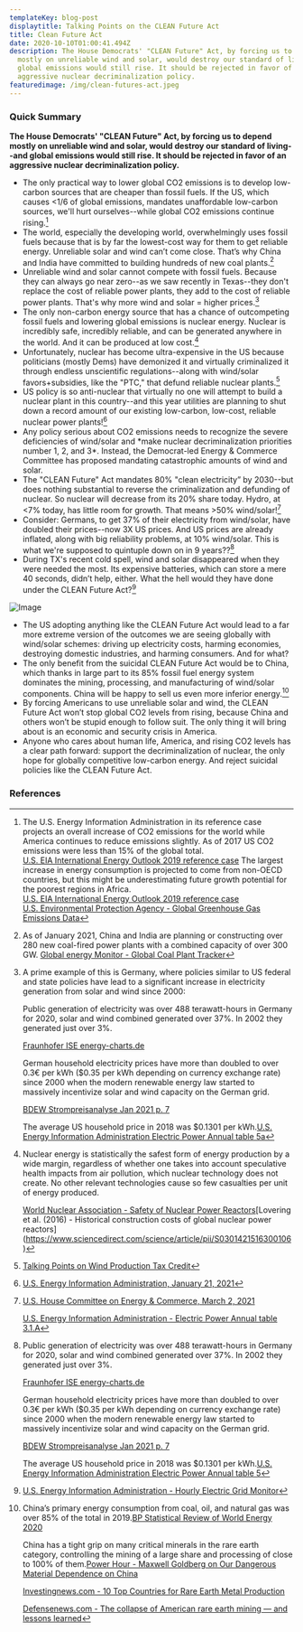 ```yaml
---
templateKey: blog-post
displaytitle: Talking Points on the CLEAN Future Act
title: Clean Future Act
date: 2020-10-10T01:00:41.494Z
description: The House Democrats' "CLEAN Future" Act, by forcing us to depend
  mostly on unreliable wind and solar, would destroy our standard of living--and
  global emissions would still rise. It should be rejected in favor of an
  aggressive nuclear decriminalization policy.
featuredimage: /img/clean-futures-act.jpeg
---
```

### Quick Summary

**The House Democrats' "CLEAN Future" Act, by forcing us to depend mostly on unreliable wind and solar, would destroy our standard of living--and global emissions would still rise. It should be rejected in favor of an aggressive nuclear decriminalization policy.**

* The only practical way to lower global CO2 emissions is to develop low-carbon sources that are cheaper than fossil fuels. If the US, which causes <1/6 of global emissions, mandates unaffordable low-carbon sources, we'll hurt ourselves--while global CO2 emissions continue rising.[^1]
* The world, especially the developing world, overwhelmingly uses fossil fuels because that is by far the lowest-cost way for them to get reliable energy. Unreliable solar and wind can’t come close. That’s why China and India have committed to building hundreds of new coal plants.[^2]
* Unreliable wind and solar cannot compete with fossil fuels. Because they can always go near zero--as we saw recently in Texas--they don't replace the cost of reliable power plants, they add to the cost of reliable power plants. That's why more wind and solar = higher prices.[^3]
* The only non-carbon energy source that has a chance of outcompeting fossil fuels and lowering global emissions is nuclear energy. Nuclear is incredibly safe, incredibly reliable, and can be generated anywhere in the world. And it can be produced at low cost.[^4]
* Unfortunately, nuclear has become ultra-expensive in the US because politicians (mostly Dems) have demonized it and virtually criminalized it through endless unscientific regulations--along with wind/solar favors+subsidies, like the "PTC," that defund reliable nuclear plants.[^5]
* US policy is so anti-nuclear that virtually no one will attempt to build a nuclear plant in this country--and this year utilities are planning to shut down a record amount of our existing low-carbon, low-cost, reliable nuclear power plants![^6]
* Any policy serious about CO2 emissions needs to recognize the severe deficiencies of wind/solar and \*make nuclear decriminalization priorities number 1, 2, and 3\*. Instead, the Democrat-led Energy & Commerce Committee has proposed mandating catastrophic amounts of wind and solar.
* The "CLEAN Future" Act mandates 80% "clean electricity” by 2030--but does nothing substantial to reverse the criminalization and defunding of nuclear. So nuclear will decrease from its 20% share today. Hydro, at <7% today, has little room for growth. That means >50% wind/solar![^7]
* Consider: Germans, to get 37% of their electricity from wind/solar, have doubled their prices--now 3X US prices. And US prices are already inflated, along with big reliability problems, at 10% wind/solar. This is what we're supposed to quintuple down on in 9 years??[^8]
* During TX's recent cold spell, wind and solar disappeared when they were needed the most. Its expensive batteries, which can store a mere 40 seconds, didn’t help, either. What the hell would they have done under the CLEAN Future Act?[^9]

![Image](/img/clean-future-act-chart.jpeg)

* The US adopting anything like the CLEAN Future Act would lead to a far more extreme version of the outcomes we are seeing globally with wind/solar schemes: driving up electricity costs, harming economies, destroying domestic industries, and harming consumers. And for what?
* The only benefit from the suicidal CLEAN Future Act would be to China, which thanks in large part to its 85% fossil fuel energy system dominates the mining, processing, and manufacturing of wind/solar components. China will be happy to sell us even more inferior energy.[^10]
* By forcing Americans to use unreliable solar and wind, the CLEAN Future Act won’t stop global CO2 levels from rising, because China and others won’t be stupid enough to follow suit. The only thing it will bring about is an economic and security crisis in America.
* Anyone who cares about human life, America, and rising CO2 levels has a clear path forward: support the decriminalization of nuclear, the only hope for globally competitive low-carbon energy. And reject suicidal policies like the CLEAN Future Act.

### References

[^1]:
    The U.S. Energy Information Administration in its reference case projects an overall increase of CO2 emissions for the world while America continues to reduce emissions slightly. As of 2017 US CO2 emissions were less than 15% of the global total.\
    [U.S. EIA International Energy Outlook 2019 reference case](https://www.eia.gov/outlooks/aeo/data/browser/#/?id=10-IEO2019&region=0-0&cases=Reference&start=2010&end=2050&f=A&linechart=~Reference-d080819.3-10-IEO2019~Reference-d080819.26-10-IEO2019&ctype=linechart&sourcekey=0)
    The largest increase in energy consumption is projected to come from non-OECD countries, but this might be underestimating future growth potential for the poorest regions in Africa.\
    [U.S. EIA International Energy Outlook 2019 reference case](https://www.eia.gov/outlooks/aeo/data/browser/#/?id=1-IEO2019&region=0-0&cases=Reference&start=2010&end=2050&f=A&linechart=~Reference-d080819.25-1-IEO2019~Reference-d080819.26-1-IEO2019~Reference-d080819.3-1-IEO2019&ctype=linechart&sourcekey=0)\
    [U.S. Environmental Protection Agency - Global Greenhouse Gas Emissions Data](https://www.epa.gov/ghgemissions/global-greenhouse-gas-emissions-data)

[^2]:
    As of January 2021, China and India are planning or constructing over 280 new coal-fired power plants with a combined capacity of over 300 GW.
    [Global energy Monitor - Global Coal Plant Tracker](https://globalenergymonitor.org/projects/global-coal-plant-tracker/summary-data/)

[^3]:
    A prime example of this is Germany, where policies similar to US federal and state policies have lead to a significant increase in electricity generation from solar and wind since 2000:

    Public generation of electricity was over 488 terawatt-hours in Germany for 2020, solar and wind combined generated over 37%. In 2002 they generated just over 3%.

    [Fraunhofer ISE energy-charts.de](https://energy-charts.info/charts/energy_pie/chart.htm?l=en&c=DE&year=2020)

    German household electricity prices have more than doubled to over 0.3€ per kWh ($0.35 per kWh depending on currency exchange rate) since 2000 when the modern renewable energy law started to massively incentivize solar and wind capacity on the German grid.

    [BDEW Strompreisanalyse Jan 2021 p. 7](https://www.bdew.de/service/daten-und-grafiken/bdew-strompreisanalyse/)

    The average US household price in 2018 was $0.1301 per kWh.[U.S. Energy Information Administration Electric Power Annual table 5a](https://www.eia.gov/electricity/sales_revenue_price/pdf/table5_a.pdf)

[^4]:
    Nuclear energy is statistically the safest form of energy production by a wide margin, regardless of whether one takes into account speculative health impacts from air pollution, which nuclear technology does not create. No other relevant technologies cause so few casualties per unit of energy produced.

    [World Nuclear Association - Safety of Nuclear Power Reactors](https://www.world-nuclear.org/information-library/safety-and-security/safety-of-plants/safety-of-nuclear-power-reactors.aspx)\[Lovering et al. (2016) - Historical construction costs of global nuclear power reactors](https://www.sciencedirect.com/science/article/pii/S0301421516300106)

[^5]: [Talking Points on Wind Production Tax Credit](https://energytalkingpoints.com/wind-production-tax-credit/)

[^6]: [U.S. Energy Information Administration, January 21, 2021](https://www.eia.gov/todayinenergy/detail.php?id=46436)

[^7]:
    [U.S. House Committee on Energy & Commerce, March 2, 2021](https://energycommerce.house.gov/newsroom/press-releases/ec-leaders-introduce-the-clean-future-act-comprehensive-legislation-to)

    [U.S. Energy Information Administration - Electric Power Annual table 3.1.A](https://www.eia.gov/electricity/annual/html/epa_03_01_a.html)

[^8]:
    Public generation of electricity was over 488 terawatt-hours in Germany for 2020, solar and wind combined generated over 37%. In 2002 they generated just over 3%.

    [Fraunhofer ISE energy-charts.de](https://energy-charts.info/charts/energy_pie/chart.htm?l=en&c=DE&year=2020)

    German household electricity prices have more than doubled to over 0.3€ per kWh ($0.35 per kWh depending on currency exchange rate) since 2000 when the modern renewable energy law started to massively incentivize solar and wind capacity on the German grid.

    [BDEW Strompreisanalyse Jan 2021 p. 7](https://www.bdew.de/service/daten-und-grafiken/bdew-strompreisanalyse/)

    The average US household price in 2018 was $0.1301 per kWh.[U.S. Energy Information Administration Electric Power Annual table 5](https://www.eia.gov/electricity/sales_revenue_price/pdf/table5_a.pdf)

[^9]: [U.S. Energy Information Administration - Hourly Electric Grid Monitor](https://www.eia.gov/beta/electricity/gridmonitor/dashboard/electric_overview/balancing_authority/ERCO)

[^10]:
    China’s primary energy consumption from coal, oil, and natural gas was over 85% of the total in 2019.[BP Statistical Review of World Energy 2020](https://www.bp.com/en/global/corporate/energy-economics/statistical-review-of-world-energy.html)

    China has a tight grip on many critical minerals in the rare earth category, controlling the mining of a large share and processing of close to 100% of them.[Power Hour - Maxwell Goldberg on Our Dangerous Material Dependence on China](https://youtu.be/xsViTP-9IcY)

    [Investingnews.com - 10 Top Countries for Rare Earth Metal Production](https://investingnews.com/daily/resource-investing/critical-metals-investing/rare-earth-investing/rare-earth-producing-countries/)

    [Defensenews.com - The collapse of American rare earth mining — and lessons learned](https://www.defensenews.com/opinion/commentary/2019/11/12/the-collapse-of-american-rare-earth-mining-and-lessons-learned/)
